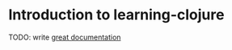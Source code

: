 # Introduction to learning-clojure

TODO: write [great documentation](http://jacobian.org/writing/what-to-write/)
